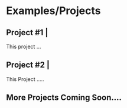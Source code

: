 # Examples/Projects

## Project #1 |

This project ...

## Project #2 |

This Project .....

## More Projects Coming Soon....
